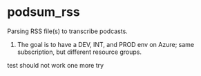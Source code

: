 # podsum_rss
Parsing RSS file(s) to transcribe podcasts.

1. The goal is to have a DEV, INT, and PROD env on Azure; same subscription, but different resource groups.

test
should not work
one more try